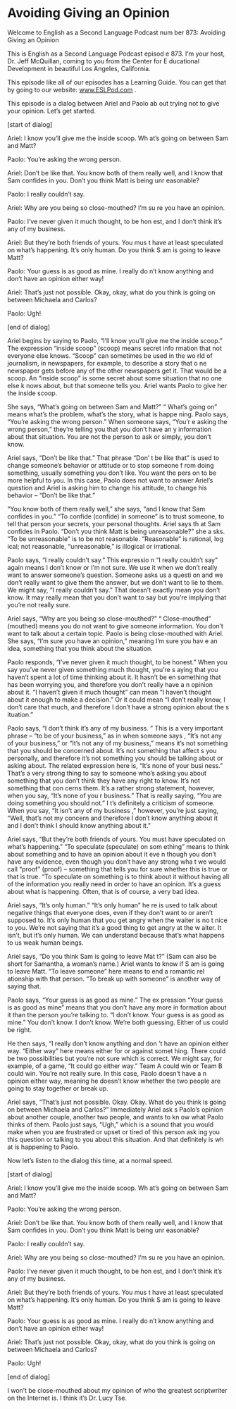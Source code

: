 # Avoiding Giving an Opinion

Welcome to English as a Second Language Podcast num ber 873: Avoiding Giving an Opinion

This is English as a Second Language Podcast episod e 873. I’m your host, Dr. Jeff McQuillan, coming to you from the Center for E ducational Development in beautiful Los Angeles, California.

This episode like all of our episodes has a Learning Guide. You can get that by going to our website: www.ESLPod.com .

This episode is a dialog between Ariel and Paolo ab out trying not to give your opinion. Let’s get started.

[start of dialog]

Ariel:  I know you’ll give me the inside scoop.  Wh at’s going on between Sam and Matt?

Paolo:  You’re asking the wrong person.

Ariel:  Don’t be like that.  You know both of them really well, and I know that Sam confides in you.  Don’t you think Matt is being unr easonable?

Paolo:  I really couldn’t say.

Ariel:  Why are you being so close-mouthed?  I’m su re you have an opinion.

Paolo:  I’ve never given it much thought, to be hon est, and I don’t think it’s any of my business.

Ariel:  But they’re both friends of yours.  You mus t have at least speculated on what’s happening.  It’s only human.  Do you think S am is going to leave Matt?

Paolo:  Your guess is as good as mine.  I really do n’t know anything and don’t have an opinion either way!

Ariel:  That’s just not possible.  Okay, okay, what  do you think is going on between Michaela and Carlos?

Paolo:  Ugh!

 [end of dialog]

Ariel begins by saying to Paolo, “I’ll know you’ll give me the inside scoop.” The expression “inside scoop” (scoop) means secret info rmation that not everyone else knows. “Scoop” can sometimes be used in the wo rld of journalism, in newspapers, for example, to describe a story that o ne newspaper gets before any of the other newspapers get it. That would be a  scoop. An “inside scoop” is some secret about some situation that no one else k nows about, but that someone tells you. Ariel wants Paolo to give her the inside scoop.

She says, “What’s going on between Sam and Matt?” “ What’s going on” means what’s the problem, what’s the story, what is happe ning. Paolo says, “You’re asking the wrong person.” When someone says, “You’r e asking the wrong person,” they’re telling you that you don’t have an y information about that situation. You are not the person to ask or simply,  you don’t know.

Ariel says, “Don’t be like that.” That phrase “Don’ t be like that” is used to change someone’s behavior or attitude or to stop someone f rom doing something, usually something you don’t like. You want the pers on to be more helpful to you. In this case, Paolo does not want to answer Ariel’s  question and Ariel is asking him to change his attitude, to change his behavior – “Don’t be like that.”

“You know both of them really well,” she says, “and  I know that Sam confides in you.” “To confide (confide) in someone” is to trust  someone, to tell that person your secrets, your personal thoughts. Ariel says th at Sam confides in Paolo. “Don’t you think Matt is being unreasonable?” she a sks. “To be unreasonable” is to be not reasonable. “Reasonable” is rational, log ical; not reasonable, “unreasonable,” is illogical or irrational.

Paolo says, “I really couldn’t say.” This expressio n “I really couldn’t say” again means I don’t know or I’m not sure. We use it when we don’t really want to answer someone’s question. Someone asks us a questi on and we don’t really want to give them the answer, but we don’t want to lie to them. We might say, “I really couldn’t say.” That doesn’t exactly mean you  don’t know. It may really mean that you don’t want to say but you’re implying  that you’re not really sure.

Ariel says, “Why are you being so close-mouthed?” “ Close-mouthed” (mouthed) means you do not want to give someone information. You don’t want to talk about a certain topic. Paolo is being close-mouthed  with Ariel. She says, “I’m sure you have an opinion,” meaning I’m sure you hav e an idea, something that you think about the situation.

 Paolo responds, “I’ve never given it much thought, to be honest.” When you say you’ve never given something much thought, you’re s aying that you haven’t spent a lot of time thinking about it. It hasn’t be en something that has been worrying you, and therefore you don’t really have a n opinion about it. “I haven’t given it much thought” can mean “I haven’t thought about it enough to make a decision.” Or it could mean “I don’t really know, I  don’t care that much, and therefore I don’t have a strong opinion about the s ituation.”

Paolo says, “I don’t think it’s any of my business. ” This is a very important phrase – “to be of your business,” as in when someone says , “It’s not any of your business,” or “It’s not any of my business,” means it’s not something that you should  be concerned about. It’s not something that affect s you personally, and therefore it’s not something you should be talking about or asking about. The related expression here is, “It’s none of your busi ness.” That’s a very strong thing to say to someone who’s asking you about something that you don’t think they have any right to know. It’s not something that con cerns them. It’s a rather strong statement, however, when you say, “It’s none of you r business.” That is really saying, “You are doing something you should not.” I t’s definitely a criticism of someone. When you say, “It isn’t any of my business ,” however, you’re just saying, “Well, that’s not my concern and therefore I don’t know anything about it and I don’t think I should know anything about it.”

Ariel says, “But they’re both friends of yours. You  must have speculated on what’s happening.” “To speculate (speculate) on som ething” means to think about something and to have an opinion about it eve n though you don’t have any evidence, even though you don’t have any strong wha t we would call “proof” (proof) – something that tells you for sure whether  this is true or that is true. “To speculate on something is to think about it without  having all of the information you really need in order to have an opinion. It’s a  guess about what is happening. Often, that is of course, a very bad idea.

Ariel says, “It’s only human.” “It’s only human” he re is used to talk about negative things that everyone does, even if they don’t want to or aren’t supposed to. It’s only human that you get angry when the waiter is no t nice to you. We’re not saying that it’s a good thing to get angry at the w aiter. It isn’t, but it’s only human. We can understand because that’s what happens to us  weak human beings.

Ariel says, “Do you think Sam is going to leave Mat t?” (Sam can also be short for Samantha, a woman’s name.) Ariel wants to know if S am is going to leave Matt. “To leave someone” here means to end a romantic rel ationship with that person. “To break up with someone” is another way of saying  that.

 Paolo says, “Your guess is as good as mine.” The ex pression “Your guess is as good as mine” means that you don’t have any more in formation about it than the person you’re talking to. “I don’t know. Your guess  is as good as mine.” You don’t know. I don’t know. We’re both guessing. Either of us could be right.

He then says, “I really don’t know anything and don ’t have an opinion either way. “Either way” here means either for or against somet hing. There could be two possibilities but you’re not sure which is correct.  We might say, for example, of a game, “It could go either way.” Team A could win or  Team B could win. You’re not really sure. In this case, Paolo doesn’t have a n opinion either way, meaning he doesn’t know whether the two people are going to  stay together or break up.

Ariel says, “That’s just not possible. Okay. Okay. What do you think is going on between Michaela and Carlos?” Immediately Ariel ask s Paolo’s opinion about another couple, another two people, and wants to kn ow what Paolo thinks of them. Paolo just says, “Ugh,” which is a sound that  you would make when you are frustrated or upset or tired of this person ask ing you this question or talking to you about this situation. And that definitely is wh at is happening to Paolo.

Now let’s listen to the dialog this time, at a normal speed.

[start of dialog]

Ariel:  I know you’ll give me the inside scoop.  Wh at’s going on between Sam and Matt?

Paolo:  You’re asking the wrong person.

Ariel:  Don’t be like that.  You know both of them really well, and I know that Sam confides in you.  Don’t you think Matt is being unr easonable?

Paolo:  I really couldn’t say.

Ariel:  Why are you being so close-mouthed?  I’m su re you have an opinion.

Paolo:  I’ve never given it much thought, to be hon est, and I don’t think it’s any of my business.

Ariel:  But they’re both friends of yours.  You mus t have at least speculated on what’s happening.  It’s only human.  Do you think S am is going to leave Matt?

Paolo:  Your guess is as good as mine.  I really do n’t know anything and don’t have an opinion either way!

Ariel:  That’s just not possible.  Okay, okay, what  do you think is going on between Michaela and Carlos?

Paolo:  Ugh!

[end of dialog]

I won’t be close-mouthed about my opinion of who the greatest scriptwriter on the Internet is. I think it’s Dr. Lucy Tse.






